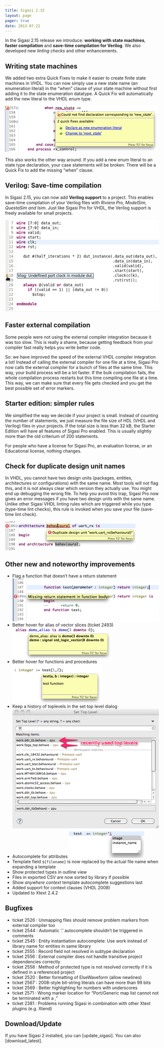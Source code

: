 ```yaml
---
title: Sigasi 2.15
layout: page
pager: true
date: 2013-07-22
---
```


In the Sigasi 2.15 release we introduce: **working with state
machines**, **faster compilation** and **save-time compilation for
Verilog**. We also developed new *linting checks* and other
enhancements.

Writing state machines
----------------------

We added two extra Quick Fixes to make it easier to create finite state
machines in VHDL. You can now simply use a new state name (an
enumeration literal) in the “when” clause of your state machine without
first adding it to the state enumeration datatype. A Quick Fix will
automatically add the new literal to the VHDL enum type.

![Add new enumeration literal quickfix](2.15/addnewenumliteralquickfix.png "Add new enumeration literal quickfix")

This also works the other way around. If you add a new enum literal to
an state type declaration, your case statements will be broken. There
will be a Quick Fix to add the missing “when” clause.

Verilog: Save-time compilation
------------------------------

In Sigasi 2.15, you can now add **Verilog support** to a project. This
enables save-time compilation of your Verilog files with *Riviera Pro,
ModelSim, QuestaSim and Isim*. Just like Sigasi Pro for VHDL, the
Verilog support is freely available for small projects.

![Verilog save-time compilation](2.15/vlog.png "Verilog save-time compilation")

Faster external compilation
---------------------------

Some people were not using the external compiler integration because it
was too slow. This is really a shame, because getting feedback from your
compiler fast really helps you write better code.

So: we have improved the speed of the external VHDL compiler integration
a lot! Instead of calling the external compiler for one file at a time,
Sigasi Pro now calls the external compiler for a bunch of files at the
same time. This way, your build process will be a lot faster.
If the bulk compilation fails, the whole compilation process restarts
but this time compiling one file at a time. This way, we can make sure
that every file gets checked and you get the best possible set of error
markers.

Starter edition: simpler rules
------------------------------

We simplified the way we decide if your project is small. Instead of counting the number of
statements, we just measure the file size of HDL (VHDL and Verilog)
files in your projects. If the total size is less than 32 kB, the
Starter Edition will have all features of
Sigasi Pro enabled. This is usually slightly more than the old criterium
of 200 statements.

For people who have a license for Sigasi Pro, an evaluation license, or
an Educational license, nothing changes.

Check for duplicate design unit names
-------------------------------------

In VHDL, you cannot have two design units (packages, entities,
architectures or configurations) with the same name. Most tools will not
flag this, and it is not always clear which version they actually use.
You might end up debugging the wrong file. To help you avoid this trap,
Sigasi Pro now gives an error messages if you have two design units with
the same name. Unlike other Sigasi VHDL linting rules which are
triggered while you type (type-time lint checks), this rule is invoked
when you save your file (save-time lint check).

![Check for Duplicate Design Units](2.15/duplicate_design_unit.png "Check for Duplicate Design Units")

Other new and noteworthy improvements
-------------------------------------

-   Flag a function that doesn’t have a return statement
    ![Check for function without return statement](2.15/functionwithoutreturn.png "Check for function without return statement")
-   Better hover for alias of vector slices (ticket 2493)
    ![Better hover for alias of vector slice](2.15/alias.png "Better hover for alias of vector slice")
-   Better hover for functions and procedures
    ![Better hover for functions and procedures](2.15/function_hover.png "Better hover for functions and procedures")
-   Keep a history of toplevels in the set top level dialog
    ![Better select top level dialog](2.15/settoplevel.png "Better select top level dialog")
-   Autocomplete for attributes
    ![Autocomplete for attributes](2.15/attributeautocomplete.png "Autocomplete for attributes")
-   Template field `${filename}` is now replaced by the actual file name when expanding a template
-   Show protected types in outline view
-   Files in exported CSV are now sorted by library if possible
-   Show *anywhere context* template autocomplete suggestions last
-   Added support for context clauses (VHDL 2008)
-   Updated to Xtext 2.4.2

Bugfixes
--------

-   ticket 2526 : Unmapping files should remove problem markers from external compiler too
-   ticket 2544 : Automatic ‘.’ autocomplete shouldn’t be triggered in comments
-   ticket 2545 : Entity instantiation autocomplete: Use work instead of library name for entities in same library
-   ticket 2555 : Record field not resolved in subtype declaration
-   ticket 2556 : External compiler does not handle transitive project dependencies correctly
-   ticket 2558 : Method of protected type is not resolved correctly if it is defined in a referenced project
-   ticket 2520 : Better formatting of ElseWaveform (allow newlines)
-   ticket 2567 : 2008-style bit-string literals can have more than 99 bits
-   ticket 2569 : Better highlighting for numbers with underscores
-   ticket 2571 : Wrong marker location for “Port/Generic map list cannot not be terminated with a ,”
-   ticket 2381 : Problems running Sigasi in combination with other Xtext plugins (e.g. Xtend)

Download/Update
---------------

If you have Sigasi 2 installed, you can [update_sigasi]. You can also [download_latest].

